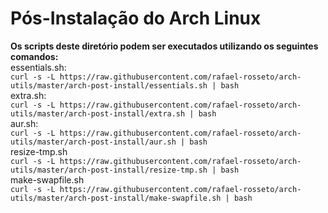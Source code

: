 # Pós-Instalação do Arch Linux

**Os scripts deste diretório podem ser executados utilizando os seguintes comandos:**<br>
essentials.sh:<br>
`curl -s -L https://raw.githubusercontent.com/rafael-rosseto/arch-utils/master/arch-post-install/essentials.sh | bash`<br>
extra.sh:<br>
`curl -s -L https://raw.githubusercontent.com/rafael-rosseto/arch-utils/master/arch-post-install/extra.sh | bash`<br>
aur.sh:<br>
`curl -s -L https://raw.githubusercontent.com/rafael-rosseto/arch-utils/master/arch-post-install/aur.sh | bash`<br>
resize-tmp.sh<br>
`curl -s -L https://raw.githubusercontent.com/rafael-rosseto/arch-utils/master/arch-post-install/resize-tmp.sh | bash`<br>
make-swapfile.sh<br>
`curl -s -L https://raw.githubusercontent.com/rafael-rosseto/arch-utils/master/arch-post-install/make-swapfile.sh | bash`<br>
